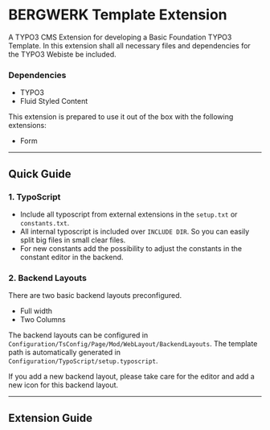 # BERGWERK Template Extension

A TYPO3 CMS Extension for developing a Basic Foundation TYPO3 Template. In this extension shall all necessary files and dependencies for the TYPO3 Webiste be included.

### Dependencies
- TYPO3
- Fluid Styled Content

This extension is prepared to use it out of the box with the following extensions:

- Form

---

## Quick Guide

### 1. TypoScript

- Include all typoscript from external extensions in the `setup.txt` or `constants.txt`.
- All internal typoscript is included over `INCLUDE DIR`. So you can easily split big files in small clear files.
- For new constants add the possibility to adjust the constants in the constant editor in the backend.

### 2. Backend Layouts

There are two basic backend layouts preconfigured.

- Full width 
- Two Columns

The backend layouts can be configured in `Configuration/TsConfig/Page/Mod/WebLayout/BackendLayouts`. The template path is automatically generated in `Configuration/TypoScript/setup.typoscript`.

If you add a new backend layout, please take care for the editor and add a new icon for this backend layout. 

---

## Extension Guide

